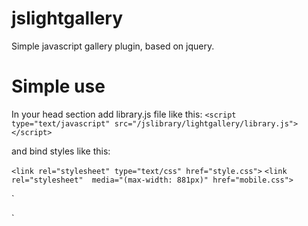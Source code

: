 # jslightgallery
Simple javascript gallery plugin, based on jquery.
# Simple use
In your head section  add library.js file like this:
`<script type="text/javascript" src="/jslibrary/lightgallery/library.js"></script> `

and bind styles like this:

` <link rel="stylesheet" type="text/css" href="style.css"> `
` <link rel="stylesheet"  media="(max-width: 881px)" href="mobile.css"> `

` <!DOCTYPE html>
<html>
	<head>
		<title>Light Gallery</title>
		<meta charset="UTF-8">
		<meta name="viewport" content="width=device-width, initial-scale=1.0">
		<script type="text/javascript" src="/jquery.js"></script>
		<script type="text/javascript" src="/jslibrary/lightgallery/library.js"></script>
		<script type="text/javascript" src="/jslibrary/preloader/library.js"></script>
		<link rel="stylesheet" type="text/css" href="/jslibrary/preloader/style.css">
		<link rel="stylesheet" type="text/css" href="/jslibrary/lightgallery/style.css">
		<link rel="stylesheet"  media="(max-width: 881px)" href="/jslibrary/lightgallery/mobile.css">
		<script type="text/javascript">
			$(document).ready(function () {
				var $thumbs = [
					'https://encrypted-tbn2.gstatic.com/images?q=tbn:ANd9GcQHqnTuTIqwvU1MwXnjLZ8LmUVBKeWRe_PB4lZ042-JAZ1Pp7ip',
					'https://encrypted-tbn3.gstatic.com/images?q=tbn:ANd9GcQHwNeneWKeW95kT3O9baTOkFSTOv-4ev_ahE5t7epFOkjn-Sqn',
					'https://encrypted-tbn2.gstatic.com/images?q=tbn:ANd9GcQDRF0VKdLA_aJemamn5AYkfLLTEJe_uD3TwK2ROlwpIdOGkFXP_g'
				];
				var $full = [
					'http://wallarthd.com/wp-content/uploads/2014/09/Communist-Flag-World-War-Wallpaper-HD-191.jpg',
					'http://www.zastavki.com/pictures/originals/2014/Drawn_wallpapers_Tanks_in_the_second_world_war_083508_.jpg',
					'http://editwallpaper.com/wp-content/uploads/2015/04/World-War-2-Wallpaper-For-Desktop-Image.jpg'
				]
				new Library.Gallery($(".containerPhotos"), $("#wrapper"), $thumbs, $full);
			});
		</script>
	</head>
	<body style="background:url('/images/wallpaper-of-world-war-ii.jpg');height:3600px;">
		<div class='containerPhotos'>		
		</div>
		<div id="wrapper"></div>
	</body>
</html>`
